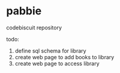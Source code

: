 pabbie
======

codebiscuit repository

todo:<br/>
<ol>
  <li>define sql schema for library</li>
  <li>create web page to add books to library</li>
  <li>create web page to access library</li>
</ol>
